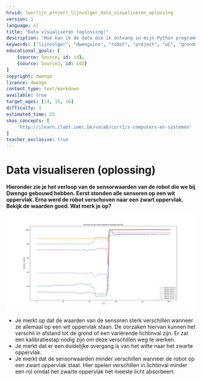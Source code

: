 ```yaml
---
hruid: leerlijn_project_lijnvolger_data_visualiseren_oplossing
version: 1
language: nl
title: "Data visualiseren (oplossing)"
description: "Hoe kan ik de data die ik ontvang in mijn Python programma weergeven in een grafiek."
keywords: ["lijnvolger", "dwenguino", "robot", "project", "µC", "grondsensor", "grafiek", "matplotlib"]
educational_goals: [
    {source: Source, id: id}, 
    {source: Source2, id: id2}
]
copyright: dwengo
licence: dwengo
content_type: text/markdown
available: true
target_ages: [14, 15, 16]
difficulty: 1
estimated_time: 25
skos_concepts: [
    'http://ilearn.ilabt.imec.be/vocab/curr1/s-computers-en-systemen'
]
teacher_exclusive: true
---
```


# Data visualiseren (oplossing)

**Hieronder zie je het verloop van de sensorwaarden van de robot die we bij Dwengo gebouwd hebben. Eerst stonden alle sensoren op een wit oppervlak. Erna werd de robot verschoven naar een zwart oppervlak. Bekijk de waarden goed. Wat merk je op?**

<img src="img/verloop_sensorwaarden.png"></img>

* Je merkt op dat de waarden van de sensoren sterk verschillen wanneer ze allemaal op een wit oppervlak staan. De oorzaken hiervan kunnen het verschil in afstand tot de grond of een variërende lichtinval zijn. Er zal een kalibratiestap nodig zijn om deze verschillen weg te werken.
* Je merkt dat er een duidelijke overgang is van het witte naar het zwarte oppervlak.
* Je merkt dat de sensorwaarden minder verschillen wanneer de robot op een zwart oppervlak staat. Hier spelen verschillen in lichtinval minder een rol omdat het zwarte oppervlak het meeste licht absorbeert.